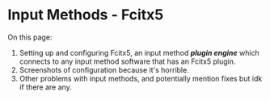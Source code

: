 # Input Methods - Fcitx5

On this page:

1. Setting up and configuring Fcitx5, an input method _**plugin engine**_ which connects to any input method software that has an Fcitx5 plugin.
2. Screenshots of configuration because it's horrible.
3. Other problems with input methods, and potentially mention fixes but idk if there are any.
